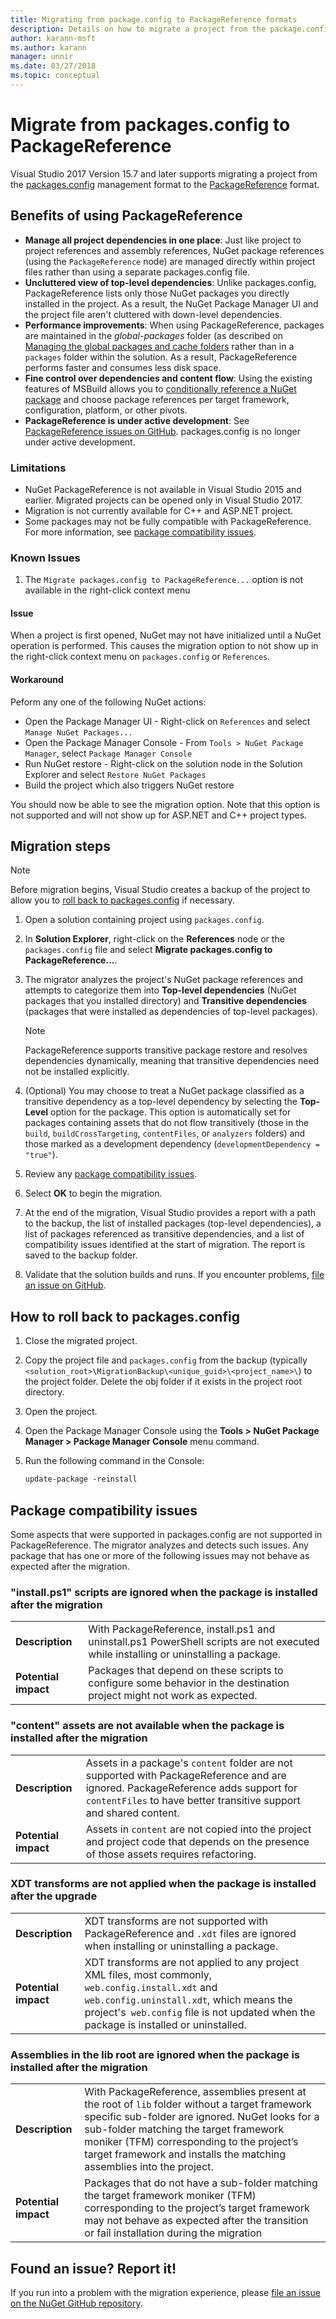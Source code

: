 ```yaml
---
title: Migrating from package.config to PackageReference formats
description: Details on how to migrate a project from the package.config management format to PackageReference as supported by NuGet 4.0+ and VS2017 and .NET Core 2.0
author: karann-msft
ms.author: karann
manager: unnir
ms.date: 03/27/2018
ms.topic: conceptual
---
```


# Migrate from packages.config to PackageReference

Visual Studio 2017 Version 15.7 and later supports migrating a project from the [packages.config](./packages-config.md) management format to the [PackageReference](../consume-packages/Package-References-in-Project-Files.md) format.

## Benefits of using PackageReference

* **Manage all project dependencies in one place**: Just like project to project references and assembly references, NuGet package references (using the `PackageReference` node) are managed directly within project files rather than using a separate packages.config file.
* **Uncluttered view of top-level dependencies**: Unlike packages.config, PackageReference lists only those NuGet packages you directly installed in the project. As a result, the NuGet Package Manager UI and the project file aren't cluttered with down-level dependencies.
* **Performance improvements**: When using PackageReference, packages are maintained in the *global-packages* folder (as described on [Managing the global packages and cache folders](../consume-packages/managing-the-global-packages-and-cache-folders.md) rather than in a `packages` folder within the solution. As a result, PackageReference performs faster and consumes less disk space.
* **Fine control over dependencies and content flow**: Using the existing features of MSBuild allows you to [conditionally reference a NuGet package](../consume-packages/Package-References-in-Project-Files.md#adding-a-packagereference-condition) and choose package references per target framework, configuration, platform, or other pivots.
* **PackageReference is under active development**: See [PackageReference issues on GitHub](https://aka.ms/nuget-pr-improvements). packages.config is no longer under active development.

### Limitations

* NuGet PackageReference is not available in Visual Studio 2015 and earlier. Migrated projects can be opened only in Visual Studio 2017.
* Migration is not currently available for C++ and ASP.NET project.
* Some packages may not be fully compatible with PackageReference. For more information, see [package compatibility issues](#package-compatibility-issues).

### Known Issues

1. The `Migrate packages.config to PackageReference...` option is not available in the right-click context menu 

#### Issue 
 
When a project is first opened, NuGet may not have initialized until a NuGet operation is performed. This causes the migration option to not show up in the right-click context menu on `packages.config` or `References`. 

#### Workaround 

Peform any one of the following NuGet actions: 
* Open the Package Manager UI - Right-click on `References` and select `Manage NuGet Packages...` 
* Open the Package Manager Console - From `Tools > NuGet Package Manager`, select `Package Manager Console` 
* Run NuGet restore - Right-click on the solution node in the Solution Explorer and select `Restore NuGet Packages` 
* Build the project which also triggers NuGet restore 

You should now be able to see the migration option. Note that this option is not supported and will not show up for ASP.NET and C++ project types. 

## Migration steps

> [!Note]
> Before migration begins, Visual Studio creates a backup of the project to allow you to [roll back to packages.config](#how-to-roll-back-to-packagesconfig) if necessary.

1. Open a solution containing project using `packages.config`.

1. In **Solution Explorer**, right-click on the **References** node or the `packages.config` file and select **Migrate packages.config to PackageReference...**.

1. The migrator analyzes the project's NuGet package references and attempts to categorize them into **Top-level dependencies** (NuGet packages that you installed directory) and **Transitive dependencies** (packages that were installed as dependencies of top-level packages).

   > [!Note]
   > PackageReference supports transitive package restore and resolves dependencies dynamically, meaning that transitive dependencies need not be installed explicitly.

1. (Optional) You may choose to treat a NuGet package classified as a transitive dependency as a top-level dependency by selecting the **Top-Level** option for the package. This option is automatically set for packages containing assets that do not flow transitively (those in the `build`, `buildCrossTargeting`, `contentFiles`, or `analyzers` folders) and those marked as a development dependency (`developmentDependency = "true"`).

1. Review any [package compatibility issues](#package-compatibility-issues).

1. Select **OK** to begin the migration.

1. At the end of the migration, Visual Studio provides a report with a path to the backup, the list of installed packages (top-level dependencies), a list of packages referenced as transitive dependencies, and a list of compatibility issues identified at the start of migration. The report is saved to the backup folder.

1. Validate that the solution builds and runs. If you encounter problems, [file an issue on GitHub](https://github.com/NuGet/Home/issues/).

## How to roll back to packages.config

1. Close the migrated project.

1. Copy the project file and `packages.config` from the backup (typically `<solution_root>\MigrationBackup\<unique_guid>\<project_name>\`) to the project folder. Delete the obj folder if it exists in the project root directory.

1. Open the project.

1. Open the Package Manager Console using the **Tools > NuGet Package Manager > Package Manager Console** menu command.

1. Run the following command in the Console:

   ```ps
   update-package -reinstall
   ```

## Package compatibility issues

Some aspects that were supported in packages.config are not supported in PackageReference. The migrator analyzes and detects such issues. Any package that has one or more of the following issues may not behave as expected after the migration.

### "install.ps1" scripts are ignored when the package is installed after the migration

| | |
| --- | --- |
| **Description** | With PackageReference, install.ps1 and uninstall.ps1 PowerShell scripts are not executed while installing or uninstalling a package. |
| **Potential impact** | Packages that depend on these scripts to configure some behavior in the destination project might not work as expected. |

### "content" assets are not available when the package is installed after the migration

| | |
| --- | --- |
| **Description** | Assets in a package's `content` folder are not supported with PackageReference and are ignored. PackageReference adds support for `contentFiles` to have better transitive support and shared content.  |
| **Potential impact** | Assets in `content` are not copied into the project and project code that depends on the presence of those assets requires refactoring.  |

### XDT transforms are not applied when the package is installed after the upgrade

| | |
| --- | --- |
| **Description** | XDT transforms are not supported with PackageReference and `.xdt` files are ignored when installing or uninstalling a package.   |
| **Potential impact** | XDT transforms are not applied to any project XML files, most commonly, `web.config.install.xdt` and `web.config.uninstall.xdt`, which means the project's` web.config` file is not updated when the package is installed or uninstalled. |

### Assemblies in the lib root are ignored when the package is installed after the migration

| | |
| --- | --- |
| **Description** | With PackageReference, assemblies present at the root of `lib` folder without a target framework specific sub-folder are ignored. NuGet looks for a sub-folder matching the target framework moniker (TFM) corresponding to the project’s target framework and installs the matching assemblies into the project. |
| **Potential impact** | Packages that do not have a sub-folder matching the target framework moniker (TFM) corresponding to the project’s target framework may not behave as expected after the transition or fail installation during the migration |

## Found an issue? Report it!

If you run into a problem with the migration experience, please [file an issue on the NuGet GitHub repository](https://github.com/NuGet/Home/issues/).
